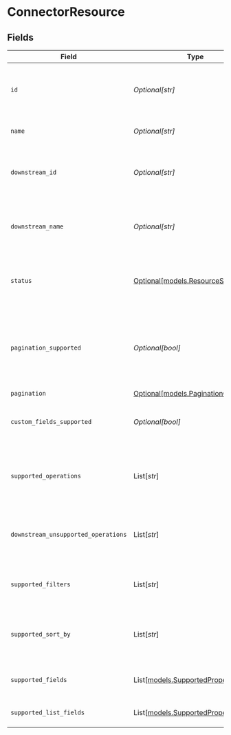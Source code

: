 # ConnectorResource


## Fields

| Field                                                                                                    | Type                                                                                                     | Required                                                                                                 | Description                                                                                              | Example                                                                                                  |
| -------------------------------------------------------------------------------------------------------- | -------------------------------------------------------------------------------------------------------- | -------------------------------------------------------------------------------------------------------- | -------------------------------------------------------------------------------------------------------- | -------------------------------------------------------------------------------------------------------- |
| `id`                                                                                                     | *Optional[str]*                                                                                          | :heavy_minus_sign:                                                                                       | ID of the resource, typically a lowercased version of name.                                              | companies                                                                                                |
| `name`                                                                                                   | *Optional[str]*                                                                                          | :heavy_minus_sign:                                                                                       | Name of the resource (plural)                                                                            | Companies                                                                                                |
| `downstream_id`                                                                                          | *Optional[str]*                                                                                          | :heavy_minus_sign:                                                                                       | ID of the resource in the Connector's API (downstream)                                                   | accounts                                                                                                 |
| `downstream_name`                                                                                        | *Optional[str]*                                                                                          | :heavy_minus_sign:                                                                                       | Name of the resource in the Connector's API (downstream)                                                 | Accounts                                                                                                 |
| `status`                                                                                                 | [Optional[models.ResourceStatus]](../models/resourcestatus.md)                                           | :heavy_minus_sign:                                                                                       | Status of the resource. Resources with status live or beta are callable.                                 |                                                                                                          |
| `pagination_supported`                                                                                   | *Optional[bool]*                                                                                         | :heavy_minus_sign:                                                                                       | Indicates if pagination (cursor and limit parameters) is supported on the list endpoint of the resource. |                                                                                                          |
| `pagination`                                                                                             | [Optional[models.PaginationCoverage]](../models/paginationcoverage.md)                                   | :heavy_minus_sign:                                                                                       | N/A                                                                                                      |                                                                                                          |
| `custom_fields_supported`                                                                                | *Optional[bool]*                                                                                         | :heavy_minus_sign:                                                                                       | Indicates if custom fields are supported on this resource.                                               |                                                                                                          |
| `supported_operations`                                                                                   | List[*str*]                                                                                              | :heavy_minus_sign:                                                                                       | List of supported operations on the resource.                                                            | [<br/>"all",<br/>"one",<br/>"add",<br/>"update",<br/>"delete"<br/>]                                      |
| `downstream_unsupported_operations`                                                                      | List[*str*]                                                                                              | :heavy_minus_sign:                                                                                       | List of operations that are not supported on the downstream.                                             | [<br/>"upload"<br/>]                                                                                     |
| `supported_filters`                                                                                      | List[*str*]                                                                                              | :heavy_minus_sign:                                                                                       | Supported filters on the list endpoint of the resource.                                                  | [<br/>"name",<br/>"email"<br/>]                                                                          |
| `supported_sort_by`                                                                                      | List[*str*]                                                                                              | :heavy_minus_sign:                                                                                       | Supported sorting properties on the list endpoint of the resource.                                       | [<br/>"updated_at",<br/>"created_at",<br/>"name"<br/>]                                                   |
| `supported_fields`                                                                                       | List[[models.SupportedProperty](../models/supportedproperty.md)]                                         | :heavy_minus_sign:                                                                                       | Supported fields on the detail endpoint.                                                                 |                                                                                                          |
| `supported_list_fields`                                                                                  | List[[models.SupportedProperty](../models/supportedproperty.md)]                                         | :heavy_minus_sign:                                                                                       | Supported fields on the list endpoint.                                                                   |                                                                                                          |